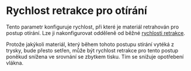 Rychlost retrakce pro otírání
====
Tento parametr konfiguruje rychlost, při které je materiál retrahován pro postup otírání. Lze ji nakonfigurovat odděleně od běžné [rychlosti retrakce](../travel/retraction_retract_speed.md).

Protože jakýkoli materiál, který během tohoto postupu stírání vytéká z trysky, bude přesto setřen, může být rychlost retrakce pro tento postup poněkud snížena ve srovnání se zbytkem tisku. Tím se snižuje opotřebení vlákna.

